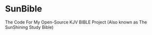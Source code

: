 # SunBible
The Code For My Open-Source KJV BIBLE Project (Also known as The SunShining Study Bible)
